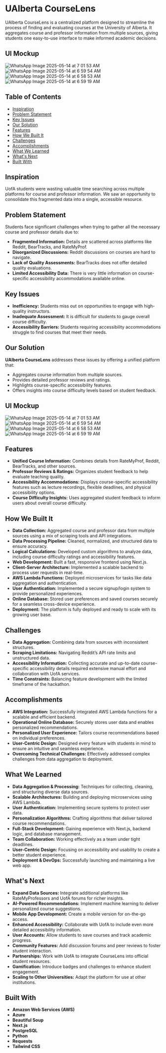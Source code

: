 # UAlberta CourseLens

UAlberta CourseLens is a centralized platform designed to streamline the process of finding and evaluating courses at the University of Alberta. It aggregates course and professor information from multiple sources, giving students one easy-to-use interface to make informed academic decisions.

## UI Mockup
![WhatsApp Image 2025-05-14 at 7 01 53 AM](https://github.com/user-attachments/assets/4a883f9f-6cd4-402a-ae6d-2441b2e51f50)
![WhatsApp Image 2025-05-14 at 6 59 54 AM](https://github.com/user-attachments/assets/ae779d9e-1f17-4513-aa63-903b7bfdda48)
![WhatsApp Image 2025-05-14 at 6 58 53 AM](https://github.com/user-attachments/assets/1a610e34-499e-4bf9-bf94-38754d9684f9)
![WhatsApp Image 2025-05-14 at 6 59 19 AM](https://github.com/user-attachments/assets/cb112271-7c4d-4afc-aa5d-e1facdb275f6)

## Table of Contents
- [Inspiration](#inspiration)
- [Problem Statement](#problem-statement)
- [Key Issues](#key-issues)
- [Our Solution](#our-solution)
- [Features](#features)
- [How We Built It](#how-we-built-it)
- [Challenges](#challenges)
- [Accomplishments](#accomplishments)
- [What We Learned](#what-we-learned)
- [What's Next](#whats-next)
- [Built With](#built-with)

## Inspiration

UofA students were wasting valuable time searching across multiple platforms for course and professor information. We saw an opportunity to consolidate this fragmented data into a single, accessible resource.

## Problem Statement

Students face significant challenges when trying to gather all the necessary course and professor details due to:
- **Fragmented Information:** Details are scattered across platforms like Reddit, BearTracks, and RateMyProf.
- **Disorganized Discussions:** Reddit discussions on courses are hard to navigate.
- **Lack of Quality Assessments:** BearTracks does not offer detailed quality evaluations.
- **Limited Accessibility Data:** There is very little information on course-specific accessibility accommodations available online.

## Key Issues

- **Inefficiency:** Students miss out on opportunities to engage with high-quality instructors.
- **Inadequate Assessment:** It is difficult for students to gauge overall course difficulty.
- **Accessibility Barriers:** Students requiring accessibility accommodations struggle to find courses that meet their needs.

## Our Solution

**UAlberta CourseLens** addresses these issues by offering a unified platform that:
- Aggregates course information from multiple sources.
- Provides detailed professor reviews and ratings.
- Highlights course-specific accessibility features.
- Offers insights into course difficulty levels based on student feedback.

## UI Mockup
![WhatsApp Image 2025-05-14 at 7 01 53 AM](https://github.com/user-attachments/assets/4a883f9f-6cd4-402a-ae6d-2441b2e51f50)
![WhatsApp Image 2025-05-14 at 6 59 54 AM](https://github.com/user-attachments/assets/ae779d9e-1f17-4513-aa63-903b7bfdda48)
![WhatsApp Image 2025-05-14 at 6 58 53 AM](https://github.com/user-attachments/assets/1a610e34-499e-4bf9-bf94-38754d9684f9)
![WhatsApp Image 2025-05-14 at 6 59 19 AM](https://github.com/user-attachments/assets/cb112271-7c4d-4afc-aa5d-e1facdb275f6)

## Features

- **Unified Course Information:** Combines details from RateMyProf, Reddit, BearTracks, and other sources.
- **Professor Reviews & Ratings:** Organizes student feedback to help evaluate teaching quality.
- **Accessibility Accommodations:** Displays course-specific accessibility features such as lecture recordings, flexible deadlines, and physical accessibility options.
- **Course Difficulty Insights:** Uses aggregated student feedback to inform users about overall course difficulty.

## How We Built It

- **Data Collection:** Aggregated course and professor data from multiple sources using a mix of scraping tools and API integrations.
- **Data Processing Pipeline:** Cleaned, normalized, and structured data to ensure accuracy.
- **Logical Calculations:** Developed custom algorithms to analyze data, including course difficulty ratings and accessibility features.
- **Web Development:** Built a fast, responsive frontend using Next.js.
- **Client-Server Architecture:** Implemented a scalable backend to process user requests in real-time.
- **AWS Lambda Functions:** Deployed microservices for tasks like data aggregation and authentication.
- **User Authentication:** Implemented a secure signup/login system to provide personalized experiences.
- **Online Database:** Stored user preferences and saved courses securely for a seamless cross-device experience.
- **Deployment:** The platform is fully deployed and ready to scale with its growing user base.

## Challenges

- **Data Aggregation:** Combining data from sources with inconsistent structures.
- **Scraping Limitations:** Navigating Reddit’s API rate limits and unstructured data.
- **Accessibility Information:** Collecting accurate and up-to-date course-specific accessibility details required extensive manual effort and collaboration with UofA services.
- **Time Constraints:** Balancing feature development with the limited timeframe of the hackathon.

## Accomplishments

- **AWS Integration:** Successfully integrated AWS Lambda functions for a scalable and efficient backend.
- **Operational Online Database:** Securely stores user data and enables personalized recommendations.
- **Personalized User Experience:** Tailors course recommendations based on individual preferences.
- **User-Centric Design:** Designed every feature with students in mind to ensure an intuitive and seamless experience.
- **Overcoming Technical Challenges:** Effectively addressed complex challenges from data aggregation to deployment.

## What We Learned

- **Data Aggregation & Processing:** Techniques for collecting, cleaning, and structuring diverse data sources.
- **Scalable Architectures:** Building and deploying microservices using AWS Lambda.
- **User Authentication:** Implementing secure systems to protect user data.
- **Personalization Algorithms:** Crafting algorithms that deliver tailored course recommendations.
- **Full-Stack Development:** Gaining experience with Next.js, backend logic, and database management.
- **Team Collaboration:** Working effectively as a team under tight deadlines.
- **User-Centric Design:** Focusing on accessibility and usability to create a better student experience.
- **Deployment & DevOps:** Successfully launching and maintaining a live web app.

## What's Next

- **Expand Data Sources:** Integrate additional platforms like RateMyProfessors and UofA forums for richer insights.
- **AI-Powered Recommendations:** Implement machine learning to deliver personalized course suggestions.
- **Mobile App Development:** Create a mobile version for on-the-go access.
- **Enhanced Accessibility:** Collaborate with UofA to include even more detailed accessibility information.
- **User Accounts:** Allow students to save courses and track academic progress.
- **Community Features:** Add discussion forums and peer reviews to foster student interaction.
- **Partnerships:** Work with UofA to integrate CourseLens into official student resources.
- **Gamification:** Introduce badges and challenges to enhance student engagement.
- **Scaling to Other Universities:** Adapt the platform for use at other institutions.

## Built With

- **Amazon Web Services (AWS)**
- **Azure**
- **Beautiful Soup**
- **Next.js**
- **PostgreSQL**
- **Python**
- **Requests**
- **Tailwind CSS**


